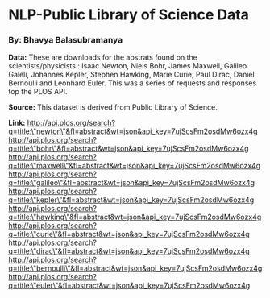 # NLP-Public Library of Science Data
### By: Bhavya Balasubramanya 

**Data:** These are downloads for the abstrats found on the scientists/physicists : Isaac Newton, Niels Bohr, James Maxwell, Galileo Galeli, Johannes Kepler, Stephen Hawking, Marie Curie, Paul Dirac, Daniel Bernoulli and Leonhard Euler. This was a series of requests and responses top the PLOS API.

**Source:** This dataset is derived from Public Library of Science.

**Link:** 
          http://api.plos.org/search?q=title:\"newton\"&fl=abstract&wt=json&api_key=7ujScsFm2osdMw6ozx4g
          http://api.plos.org/search?q=title:\"bohr\"&fl=abstract&wt=json&api_key=7ujScsFm2osdMw6ozx4g
          http://api.plos.org/search?q=title:\"maxwell\"&fl=abstract&wt=json&api_key=7ujScsFm2osdMw6ozx4g
          http://api.plos.org/search?q=title:\"galileo\"&fl=abstract&wt=json&api_key=7ujScsFm2osdMw6ozx4g
          http://api.plos.org/search?q=title:\"kepler\"&fl=abstract&wt=json&api_key=7ujScsFm2osdMw6ozx4g
          http://api.plos.org/search?q=title:\"hawking\"&fl=abstract&wt=json&api_key=7ujScsFm2osdMw6ozx4g
          http://api.plos.org/search?q=title:\"curie\"&fl=abstract&wt=json&api_key=7ujScsFm2osdMw6ozx4g
          http://api.plos.org/search?q=title:\"dirac\"&fl=abstract&wt=json&api_key=7ujScsFm2osdMw6ozx4g
          http://api.plos.org/search?q=title:\"bernoulli\"&fl=abstract&wt=json&api_key=7ujScsFm2osdMw6ozx4g
          http://api.plos.org/search?q=title:\"euler\"&fl=abstract&wt=json&api_key=7ujScsFm2osdMw6ozx4g
